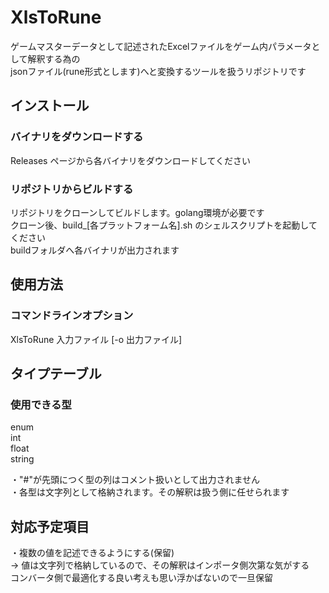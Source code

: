 # XlsToRune
ゲームマスターデータとして記述されたExcelファイルをゲーム内パラメータとして解釈する為の<br>
jsonファイル(rune形式とします)へと変換するツールを扱うリポジトリです

## インストール
### バイナリをダウンロードする
Releases ページから各バイナリをダウンロードしてください
### リポジトリからビルドする
リポジトリをクローンしてビルドします。golang環境が必要です<br>
クローン後、build_[各プラットフォーム名].sh のシェルスクリプトを起動してください<br>
buildフォルダへ各バイナリが出力されます<br>

## 使用方法
### コマンドラインオプション
XlsToRune 入力ファイル [-o 出力ファイル]

## タイプテーブル
### 使用できる型
enum<br>
int<br>
float<br>
string<br>

・"#"が先頭につく型の列はコメント扱いとして出力されません<br>
・各型は文字列として格納されます。その解釈は扱う側に任せられます<br>

## 対応予定項目
・複数の値を記述できるようにする(保留)<br>
-> 値は文字列で格納しているので、その解釈はインポータ側次第な気がする<br>
   コンバータ側で最適化する良い考えも思い浮かばないので一旦保留
